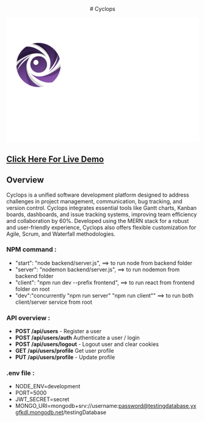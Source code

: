 <p align="center">
# Cyclops

![Cyclops Logo](./frontend/public/Cyclops_logo.svg)
</p>

## [Click Here For Live Demo](https://cyclopswebapp.netlify.app)

## Overview
Cyclops is a unified software development platform designed to address challenges in project management, communication, bug tracking, and version control. Cyclops integrates essential tools like Gantt charts, Kanban boards, dashboards, and issue tracking systems, improving team efficiency and collaboration by 60%. Developed using the MERN stack for a robust and user-friendly experience, Cyclops also offers flexible customization for Agile, Scrum, and Waterfall methodologies.

### NPM command :

- "start": "node backend/server.js", ==> to run node from backend folder
- "server": "nodemon backend/server.js", ==> to run nodemon from backend folder
- "client": "npm run dev --prefix frontend", ==> to run react from frontend folder on root
- "dev":"concurrently \"npm run server\" \"npm run client\"" ==> to run both client/server service from root

### API overview :

- **POST /api/users** - Register a user
- **POST /api/users/auth** Authenticate a user / login
- **POST /api/users/logout** - Logout user and clear cookies
- **GET /api/users/profile** Get user profile
- **PUT /api/users/profile** - Update profile

### .env file :

- NODE_ENV=development
- PORT=5000
- JWT_SECRET=secret
- MONGO_URI=mongodb+srv://username:password@testingdatabase.yxgfkdl.mongodb.net/testingDatabase
